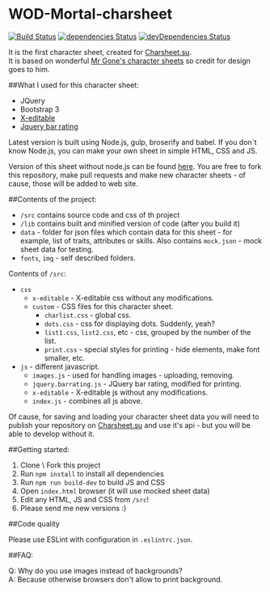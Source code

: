 # WOD-Mortal-charsheet

[![Build Status](https://travis-ci.org/jehy/WOD-Mortal-charsheet.svg?branch=master)](https://travis-ci.org/jehy/WOD-Mortal-charsheet)
[![dependencies Status](https://david-dm.org/jehy/WOD-Mortal-charsheet/status.svg)](https://david-dm.org/jehy/WOD-Mortal-charsheet)
[![devDependencies Status](https://david-dm.org/jehy/WOD-Mortal-charsheet/dev-status.svg)](https://david-dm.org/jehy/WOD-Mortal-charsheet?type=dev)

It is the first character sheet, created for [Charsheet.su](http://charsheet.su).   
It is based on wonderful [Mr Gone's character sheets](http://mrgone.rocksolidshells.com/) 
 so credit for design goes to him.

##What I used for this character sheet:

- JQuery   
- Bootstrap 3   
- [X-editable](https://vitalets.github.io/x-editable/)   
- [Jquery bar rating](http://antenna.io/demo/jquery-bar-rating/examples/)

Latest version is built using Node.js, gulp, broserify and babel. If you don`t know
Node.js, you can make your own sheet in simple HTML, CSS and JS.

Version of this sheet without node.js can be found 
[here](https://github.com/jehy/WOD-Mortal-charsheet/tree/feature/no-node).
You are free to fork this repository, make pull requests and
make new character sheets - of cause, those will be added to web site.

##Contents of the project:
* `/src` contains source code and css of th project
* `/lib` contains built and minified version of code (after you build it)
* `data` - folder for json files which contain data for this sheet -
 for example, list of traits, attributes or skills.
 Also contains `mock.json` - mock sheet data for testing.
* `fonts`, `img` - self described folders.


Contents of `/src`:
* `css`
  * `x-editable` - X-editable css without any modifications.
  * `custom` - CSS files for this character sheet.
    * `charlist.css` - global css.
    * `dots.css` - css for displaying dots. Suddenly, yeah?
    * `list1.css`, `list2.css`, etc - css, grouped by the number of the list.
    * `print.css` - special styles for printing - hide elements, make font smaller, etc.
* `js` - different javascript.
  * `images.js` - used for handling images - uploading, removing.
  * `jquery.barrating.js` - JQuery bar rating, modified for printing.
  * `x-editable` - X-editable js without any modifications.
  * `index.js` - combines all js above.
  
Of cause, for saving and loading your character sheet data you will need
 to publish your repository on [Charsheet.su](http://charsheet.su)
and use it's api - but you will be able to develop without it.

##Getting started:

1. Clone \ Fork this project
2. Run `npm install` to install all dependencies
3. Run `npm run build-dev` to build JS and CSS
4. Open `index.html` browser (it will use mocked sheet data)
5. Edit any HTML, JS and CSS from `/src`!
6. Please send me new versions :)

##Code quality

Please use ESLint with configuration in `.eslintrc.json`.

##FAQ:    

Q: Why do you use images instead of backgrounds?   
A: Because otherwise browsers don't allow to print background.   
